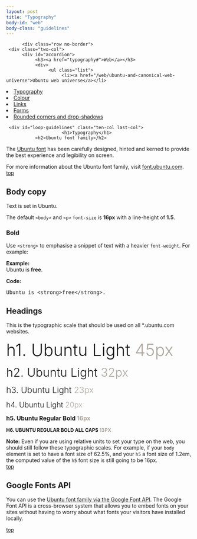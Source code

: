 ```yaml
---
layout: post
title: "Typography"
body-id: "web"
body-class: "guidelines"
---
```


          <div class="row no-border">
     <div class="two-col">
          <div id="accordion">
               <h3><a href="typography#">Web</a></h3>
               <div>
                    <ul class="list">
                         <li><a href="/web/ubuntu-and-canonical-web-universe">Ubuntu web universe</a></li>
<li class="current_page_item"><a href="typography">Typography</a></li>
<li><a href="/web/colour">Colour</a></li>
<li><a href="/web/links">Links</a></li>
<li><a href="/web/forms">Forms</a></li>
<li><a href="/web/rounded-corners-and-drop-shadows">Rounded corners and drop-shadows</a></li>
                    </ul>
               </div>
          </div>
     </div>

     <div id="loop-guidelines" class="ten-col last-col">
                         <h1>Typography</h1>
               <h2>Ubuntu font family</h2>
<p>The <a title="Ubuntu font family" href="http://design.ubuntu.com/brand-elements/ubuntu-font-family">Ubuntu font</a> has been carefully designed, hinted and kerned to provide the best experience and legibility on screen.</p>
<div class="box">For more information about the Ubuntu font family, visit <a href="http://font.ubuntu.com">font.ubuntu.com</a>.</div>
<div class="wp-link-top clearfix"><a href="typography#">top</a></div>
<h2>Body copy</h2>
<p>Text is set in Ubuntu.</p>
<p>The default <code>&lt;body&gt;</code> and <code>&lt;p&gt;</code> <code>font-size</code> is <strong>16px</strong> with a line-height of <strong>1.5</strong>.</p>
<h3>Bold</h3>
<p>Use <code>&lt;strong&gt;</code> to emphasise a snippet of text with a heavier <code>font-weight</code>. For example:</p>
<p><strong>Example:</strong><br />
Ubuntu is <strong>free</strong>.</p>
<p><strong>Code:</strong></p>
<pre>Ubuntu is &lt;strong&gt;free&lt;/strong&gt;.</pre>
<h2>Headings</h2>
<p>This is the typographic scale that should be used on all *.ubuntu.com websites.</p>
<p><span style="font-size: 45px; font-weight: 300;">h1. Ubuntu Light <span style="color: #aea79f;">45px</span></span></p>
<p><span style="font-size: 32px; font-weight: 300;">h2. Ubuntu Light <span style="color: #aea79f;">32px</span></span></p>
<p><span style="font-size: 23px; font-weight: 300;">h3. Ubuntu Light <span style="color: #aea79f;">23px</span></span></p>
<p><span style="font-size: 20px; font-weight: 300;">h4. Ubuntu Light <span style="color: #aea79f;">20px</span></span></p>
<p><span style="font-size: 16px; font-weight: bold;">h5. Ubuntu Regular Bold <span style="color: #aea79f;">16px</span></span></p>
<p><span style="font-size: 13px; font-weight: bold; text-transform: uppercase;">h6. Ubuntu Regular Bold All Caps <span style="color: #aea79f;">13px</span></span></p>
<div class="box"><strong>Note:</strong> Even if you are using relative units to set your type on the web, you should still follow these typographic scales. For example, if your <code>body</code> element is set to have a font size of 62.5%, and your <code>h5</code> a font size of 1.2em, the computed value of the <code>h5</code> font size is still going to be 16px.</div>
<div class="wp-link-top clearfix"><a href="typography#">top</a></div>
<h2>Google Fonts API</h2>
<p>You can use the <a href="http://www.google.com/webfonts/specimen/Ubuntu">Ubuntu font family via the Google Font API</a>. The Google Font API is a cross-browser system that allows you to embed fonts on your sites without having to worry about what fonts your visitors have installed locally.</p>
<div class="wp-link-top clearfix"><a href="typography#">top</a></div>



